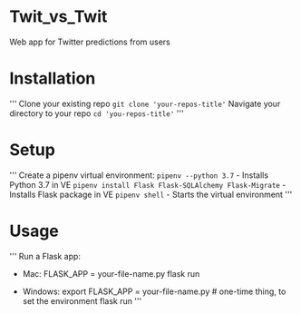 # Twit_vs_Twit
Web app for Twitter predictions from users


# Installation

'''
Clone your existing repo `git clone 'your-repos-title'`
Navigate your directory to your repo `cd 'you-repos-title'`
'''

# Setup

'''
Create a pipenv virtual environment:
`pipenv --python 3.7` - Installs Python 3.7 in VE
`pipenv install Flask Flask-SQLAlchemy Flask-Migrate` - Installs Flask package in VE
`pipenv shell` - Starts the virtual environment
'''

# Usage

'''
Run a Flask app:
- Mac:
    FLASK_APP = your-file-name.py flask run

- Windows:
    export FLASK_APP = your-file-name.py # one-time thing, to set the environment
    flask run
'''
